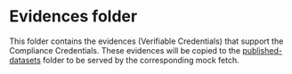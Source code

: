 # Evidences folder

This folder contains the evidences (Verifiable Credentials) that support the Compliance Credentials.
These evidences will be copied to the [published-datasets](../../../published-datasets/) folder to be served by the corresponding mock fetch.
